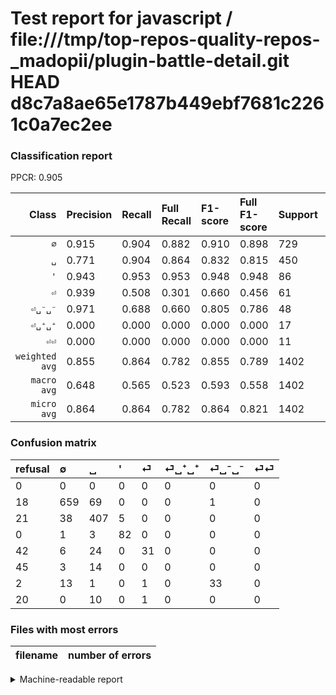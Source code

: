 # Test report for javascript / file:///tmp/top-repos-quality-repos-_madopii/plugin-battle-detail.git HEAD d8c7a8ae65e1787b449ebf7681c2261c0a7ec2ee

### Classification report

PPCR: 0.905

| Class | Precision | Recall | Full Recall | F1-score | Full F1-score | Support | Full Support | PPCR |
|------:|:----------|:-------|:------------|:---------|:---------|:--------|:-------------|:-----|
| `∅` | 0.915| 0.904| 0.882| 0.910| 0.898| 729| 747| 0.976 |
| `␣` | 0.771| 0.904| 0.864| 0.832| 0.815| 450| 471| 0.955 |
| `'` | 0.943| 0.953| 0.953| 0.948| 0.948| 86| 86| 1.000 |
| `⏎` | 0.939| 0.508| 0.301| 0.660| 0.456| 61| 103| 0.592 |
| `⏎␣⁻␣⁻` | 0.971| 0.688| 0.660| 0.805| 0.786| 48| 50| 0.960 |
| `⏎␣⁺␣⁺` | 0.000| 0.000| 0.000| 0.000| 0.000| 17| 62| 0.274 |
| `⏎⏎` | 0.000| 0.000| 0.000| 0.000| 0.000| 11| 31| 0.355 |
| `weighted avg` | 0.855| 0.864| 0.782| 0.855| 0.789| 1402| 1550| 0.905 |
| `macro avg` | 0.648| 0.565| 0.523| 0.593| 0.558| 1402| 1550| 0.905 |
| `micro avg` | 0.864| 0.864| 0.782| 0.864| 0.821| 1402| 1550| 0.905 |

### Confusion matrix

|refusal|  ∅| ␣| '| ⏎| ⏎␣⁺␣⁺| ⏎␣⁻␣⁻| ⏎⏎| 
|:---|:---|:---|:---|:---|:---|:---|:---|
|0 |0 |0 |0 |0 |0 |0 |0 |
|18 |659 |69 |0 |0 |0 |1 |0 |
|21 |38 |407 |5 |0 |0 |0 |0 |
|0 |1 |3 |82 |0 |0 |0 |0 |
|42 |6 |24 |0 |31 |0 |0 |0 |
|45 |3 |14 |0 |0 |0 |0 |0 |
|2 |13 |1 |0 |1 |0 |33 |0 |
|20 |0 |10 |0 |1 |0 |0 |0 |

### Files with most errors

| filename | number of errors|
|:----:|:-----|

<details>
    <summary>Machine-readable report</summary>
```json
{
  "cl_report": {"\u0027": {"f1-score": 0.9479768786127168, "precision": 0.9425287356321839, "recall": 0.9534883720930233, "support": 86}, "macro avg": {"f1-score": 0.5934761509372029, "precision": 0.6483745744901931, "recall": 0.5653725128535919, "support": 1402}, "micro avg": {"f1-score": 0.8644793152639088, "precision": 0.8644793152639088, "recall": 0.8644793152639088, "support": 1402}, "weighted avg": {"f1-score": 0.8545130138786203, "precision": 0.8552505255788272, "recall": 0.8644793152639088, "support": 1402}, "\u2205": {"f1-score": 0.9095928226363009, "precision": 0.9152777777777777, "recall": 0.9039780521262003, "support": 729}, "\u23ce": {"f1-score": 0.6595744680851064, "precision": 0.9393939393939394, "recall": 0.5081967213114754, "support": 61}, "\u23ce\u23ce": {"f1-score": 0.0, "precision": 0.0, "recall": 0.0, "support": 11}, "\u23ce\u2423\u207a\u2423\u207a": {"f1-score": 0.0, "precision": 0.0, "recall": 0.0, "support": 17}, "\u23ce\u2423\u207b\u2423\u207b": {"f1-score": 0.8048780487804877, "precision": 0.9705882352941176, "recall": 0.6875, "support": 48}, "\u2423": {"f1-score": 0.8323108384458079, "precision": 0.7708333333333334, "recall": 0.9044444444444445, "support": 450}},
  "cl_report_full": {"\u0027": {"f1-score": 0.9479768786127168, "precision": 0.9425287356321839, "recall": 0.9534883720930233, "support": 86}, "macro avg": {"f1-score": 0.5575457866555411, "precision": 0.6483745744901931, "recall": 0.5229676557579956, "support": 1550}, "micro avg": {"f1-score": 0.8211382113821138, "precision": 0.8644793152639088, "recall": 0.7819354838709678, "support": 1550}, "weighted avg": {"f1-score": 0.7888220776341645, "precision": 0.8213673927655804, "recall": 0.7819354838709678, "support": 1550}, "\u2205": {"f1-score": 0.8984321745057942, "precision": 0.9152777777777777, "recall": 0.8821954484605087, "support": 747}, "\u23ce": {"f1-score": 0.45588235294117646, "precision": 0.9393939393939394, "recall": 0.30097087378640774, "support": 103}, "\u23ce\u23ce": {"f1-score": 0.0, "precision": 0.0, "recall": 0.0, "support": 31}, "\u23ce\u2423\u207a\u2423\u207a": {"f1-score": 0.0, "precision": 0.0, "recall": 0.0, "support": 62}, "\u23ce\u2423\u207b\u2423\u207b": {"f1-score": 0.7857142857142857, "precision": 0.9705882352941176, "recall": 0.66, "support": 50}, "\u2423": {"f1-score": 0.8148148148148149, "precision": 0.7708333333333334, "recall": 0.8641188959660298, "support": 471}},
  "ppcr": 0.9045161290322581
}
```
</details>
